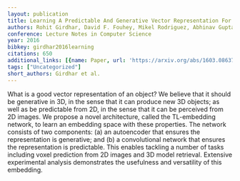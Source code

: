 ```yaml
---
layout: publication
title: Learning A Predictable And Generative Vector Representation For Objects
authors: Rohit Girdhar, David F. Fouhey, Mikel Rodriguez, Abhinav Gupta
conference: Lecture Notes in Computer Science
year: 2016
bibkey: girdhar2016learning
citations: 650
additional_links: [{name: Paper, url: 'https://arxiv.org/abs/1603.08637'}]
tags: ["Uncategorized"]
short_authors: Girdhar et al.
---
```

What is a good vector representation of an object? We believe that it should
be generative in 3D, in the sense that it can produce new 3D objects; as well
as be predictable from 2D, in the sense that it can be perceived from 2D
images. We propose a novel architecture, called the TL-embedding network, to
learn an embedding space with these properties. The network consists of two
components: (a) an autoencoder that ensures the representation is generative;
and (b) a convolutional network that ensures the representation is predictable.
This enables tackling a number of tasks including voxel prediction from 2D
images and 3D model retrieval. Extensive experimental analysis demonstrates the
usefulness and versatility of this embedding.